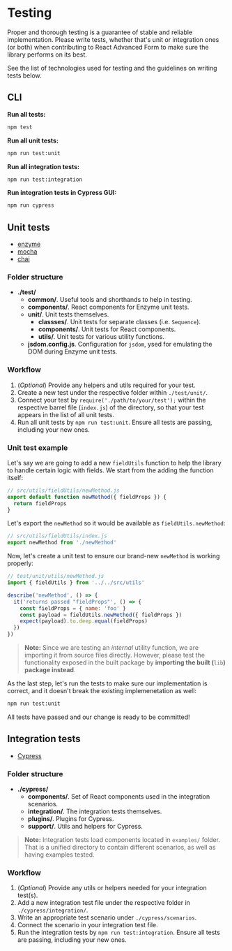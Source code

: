 # Testing

Proper and thorough testing is a guarantee of stable and reliable implementation. Please write tests, whether that's unit or integration ones \(or both\) when contributing to React Advanced Form to make sure the library performs on its best.

See the list of technologies used for testing and the guidelines on writing tests below.

## CLI

**Run all tests:**

```bash
npm test
```

**Run all unit tests:**

```bash
npm run test:unit
```

**Run all integration tests:**

```bash
npm run test:integration
```

**Run integration tests in Cypress GUI:**

```bash
npm run cypress
```

## Unit tests

* [enzyme](https://github.com/airbnb/enzyme)
* [mocha](https://mochajs.org/)
* [chai](http://chaijs.com/)

### Folder structure

* **./test/**
  * **common/**. Useful tools and shorthands to help in testing.
  * **components/**. React components for Enzyme unit tests.
  * **unit/**. Unit tests themselves.
    * **classses/**. Unit tests for separate classes \(i.e. `Sequence`\).
    * **components/**. Unit tests for React components.
    * **utils/**. Unit tests for various utility functions.
  * **jsdom.config.js**. Configuration for `jsdom`, ysed for emulating the DOM during Enzyme unit tests.

### Workflow

1. \(_Optional_\) Provide any helpers and utils required for your test.
2. Create a new test under the respective folder within `./test/unit/`.
3. Connect your test by `require('./path/to/your/test');` within the respective barrel file \(`index.js`\) of the directory, so that your test appears in the list of all unit tests.
4. Run all unit tests by `npm run test:unit`. Ensure all tests are passing, including your new ones.

### Unit test example

Let's say we are going to add a new `fieldUtils` function to help the library to handle certain logic with fields. We start from the adding the function itself:

```javascript
// src/utils/fieldUtils/newMethod.js
export default function newMethod({ fieldProps }) {
  return fieldProps
}
```

Let's export the `newMethod` so it would be available as `fieldUtils.newMethod`:

```javascript
// src/utils/fieldUtils/index.js
export newMethod from './newMethod'
```

Now, let's create a unit test to ensure our brand-new `newMethod` is working properly:

```javascript
// test/unit/utils/newMethod.js
import { fieldUtils } from '../../src/utils'

describe('newMethod', () => {
  it('returns passed "fieldProps"', () => {
    const fieldProps = { name: 'foo' }
    const payload = fieldUtils.newMethod({ fieldProps })
    expect(payload).to.deep.equal(fieldProps)
  })
})
```

> **Note:** Since we are testing an _internal_ utility function, we are importing it from source files directly. However, please test the functionality exposed in the built package by **importing the built \(**`lib`**\) package instead**.

As the last step, let's run the tests to make sure our implementation is correct, and it doesn't break the existing implemenetation as well:

```bash
npm run test:unit
```

All tests have passed and our change is ready to be committed!

## Integration tests

* [Cypress](https://www.cypress.io/)

### Folder structure

* **./cypress/**
  * **components/**. Set of React components used in the integration scenarios.
  * **integration/**. The integration tests themselves.
  * **plugins/**. Plugins for Cypress.
  * **support/**. Utils and helpers for Cypress.

> **Note:** Integration tests load components located in `examples/` folder. That is a unified directory to contain different scenarios, as well as having examples tested.

### Workflow

1. \(_Optional_\) Provide any utils or helpers needed for your integration test\(s\).
2. Add a new integration test file under the respective folder in `./cypress/integration/`.
3. Write an appropriate test scenario under `./cypress/scenarios`.
4. Connect the scenario in your integration test file.
5. Run the integration tests by `npm run test:integration`. Ensure all tests are passing, including your new ones.

